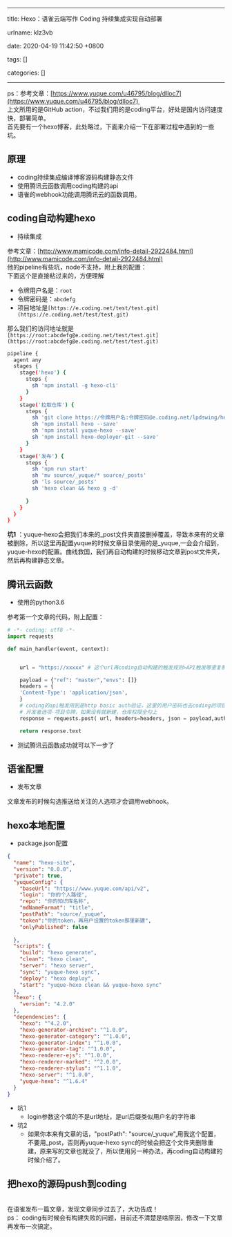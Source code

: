 
---

title: Hexo：语雀云端写作 Coding 持续集成实现自动部署

urlname: klz3vb

date: 2020-04-19 11:42:50 +0800

tags: []

categories: []

---
ps：参考文章：[https://www.yuque.com/u46795/blog/dlloc7](https://www.yuque.com/u46795/blog/dlloc7) <br />上文所用的是GitHub action，不过我们用的是coding平台，好处是国内访问速度快，部署简单。<br />首先要有一个hexo博客，此处略过，下面来介绍一下在部署过程中遇到的一些坑。
<a name="xbC7v"></a>
## 原理

- coding持续集成编译博客源码构建静态文件
- 使用腾讯云函数调用coding构建的api
- 语雀的webhook功能调用腾讯云的函数调用。
<a name="tHlQo"></a>
## coding自动构建hexo

- 持续集成

参考文章：[http://www.mamicode.com/info-detail-2922484.html](http://www.mamicode.com/info-detail-2922484.html)<br />他的pipeline有些坑，node不支持，附上我的配置：<br />下面这个是直接粘过来的，方便理解

  - 令牌用户名是：`root`
  - 令牌密码是：`abcdefg`
  - 项目地址是`[https://e.coding.net/test/test.git](https://e.coding.net/test/test.git)`

那么我们的访问地址就是`[https://root:abcdefg@e.coding.net/test/test.git](https://root:abcdefg@e.coding.net/test/test.git)`
```bash
pipeline {
  agent any
  stages {
    stage('hexo') {
      steps {
        sh 'npm install -g hexo-cli'
      }
    }
    stage('拉取仓库') {
      steps {
        sh 'git clone https://令牌用户名:令牌密码@e.coding.net/lpdswing/hexo_blog.git .'
        sh 'npm install hexo --save'
        sh 'npm install yuque-hexo --save'
        sh 'npm install hexo-deployer-git --save'
      }
    }
    stage('发布') {
      steps {
        sh 'npm run start'
        sh 'mv source/_yuque/* source/_posts'
        sh 'ls source/_posts'
        sh 'hexo clean && hexo g -d'
        
      }
    }
  }
}

```
**坑1** ：yuque-hexo会把我们本来的_post文件夹直接删掉覆盖，导致本来有的文章被删除，所以这里再配置yuque的时候文章目录使用的是_yuque,一会会介绍到，yuque-hexo的配置。曲线救国，我们再自动构建的时候移动文章到post文件夹，然后再构建静态文章。<br />

<a name="Ugg9E"></a>
## 腾讯云函数

- 使用的python3.6

参考第一个文章的代码，附上配置：
```python
# -*- coding: utf8 -*-
import requests

def main_handler(event, context):


    url = "https://xxxxx" # 这个url再coding自动构建的触发规则>API触发哪里复制过来

    payload = {"ref": "master","envs": []}
    headers = {
    'Content-Type': 'application/json',
    }
	# coding的api触发用到是http basic auth验证，这里的用户密码也去coding的项目token拷贝
    # 开发者选项-项目令牌，如果没有就新建，仓库权限全勾上
    response = requests.post( url, headers=headers, json = payload,auth=('令牌用户名','令牌密码'))

    return response.text

```

- 测试腾讯云函数成功就可以下一步了



<a name="d9rzR"></a>
## 语雀配置

- 发布文章

文章发布的时候勾选推送给关注的人选项才会调用webhook。<br />

<a name="Dp0vq"></a>
## hexo本地配置

- package.json配置
```json
{
  "name": "hexo-site",
  "version": "0.0.0",
  "private": true,
  "yuqueConfig": {
    "baseUrl": "https://www.yuque.com/api/v2",
    "login": "你的个人路径",
    "repo": "你的知识库名称",
    "mdNameFormat": "title",
    "postPath": "source/_yuque",
    "token":"你的token，再用户设置的token那里新建",
    "onlyPublished": false
    
  },
  "scripts": {
    "build": "hexo generate",
    "clean": "hexo clean",
    "server": "hexo server",
    "sync": "yuque-hexo sync",
    "deploy": "hexo deploy",
    "start": "yuque-hexo clean && yuque-hexo sync"
  },
  "hexo": {
    "version": "4.2.0"
  },
  "dependencies": {
    "hexo": "^4.2.0",
    "hexo-generator-archive": "^1.0.0",
    "hexo-generator-category": "^1.0.0",
    "hexo-generator-index": "^1.0.0",
    "hexo-generator-tag": "^1.0.0",
    "hexo-renderer-ejs": "^1.0.0",
    "hexo-renderer-marked": "^2.0.0",
    "hexo-renderer-stylus": "^1.1.0",
    "hexo-server": "^1.0.0",
    "yuque-hexo": "^1.6.4"
  }
}

```

- 坑1
  - login参数这个填的不是url地址，是url后缀类似用户名的字符串
- 坑2
  - 如果你本来有文章的话，"postPath": "source/_yuque",用我这个配置，不要用_post，否则再yuque-hexo sync的时候会把这个文件夹删除重建，原来写的文章也就没了，所以使用另一种办法，再coding自动构建的时候介绍了。



<a name="UxSWE"></a>
## 把hexo的源码push到coding

<br />在语雀发布一篇文章，发现文章同步过去了，大功告成！<br />ps： coding有时候会有构建失败的问题，目前还不清楚是啥原因，修改一下文章再发布一次搞定。

